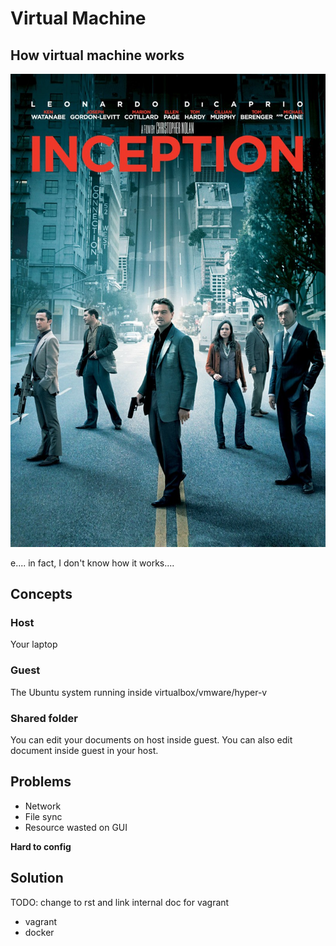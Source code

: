 # Virtual Machine

## How virtual machine works

![inception](images/inception.jpg)

e.... in fact, I don't know how it works....

## Concepts

### Host

Your laptop

### Guest

The Ubuntu system running inside virtualbox/vmware/hyper-v

### Shared folder

You can edit your documents on host inside guest. You can also edit document inside guest in your host.

## Problems

- Network
- File sync
- Resource wasted on GUI

**Hard to config**

## Solution

TODO: change to rst and link internal doc for vagrant

- vagrant
- docker